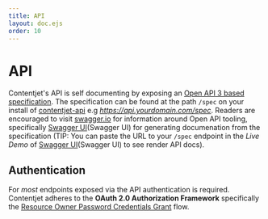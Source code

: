 ```yaml
---
title: API
layout: doc.ejs
order: 10
---
```


# API

Contentjet's API is self documenting by exposing an [Open API 3 based specification](https://github.com/OAI/OpenAPI-Specification). The specification can be found at the path `/spec` on your install of [contentjet-api](https://github.com/contentjet/contentjet-api) e.g _https://api.yourdomain.com/spec_. Readers are encouraged to visit [swagger.io](https://swagger.io/) for information around Open API tooling, specifically [Swagger UI](Swagger UI) for generating documenation from the specification (TIP: You can paste the URL to your `/spec` endpoint in the _Live Demo_ of [Swagger UI](Swagger UI) to see render API docs).

## Authentication

For _most_ endpoints exposed via the API authentication is required. Contentjet adheres to the **OAuth 2.0 Authorization Framework** specifically the [Resource Owner Password Credentials Grant](OAuth) flow.

[Swagger UI]: https://swagger.io/swagger-ui/
[OAuth]: https://tools.ietf.org/html/rfc6749#section-4.3
